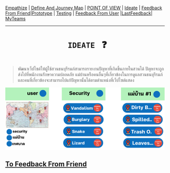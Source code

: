 [Empathize](https://github.com/LeoPonin/INT100-G2-02-2Na2Jai/blob/c8bd58e89e30c340625163b9c2ea6b4e0ba3f6ce/Design%20Thinking%20Project/empathize.md) | [Define And Journey Map](https://github.com/LeoPonin/INT100-G2-02-2Na2Jai/blob/main/Design%20Thinking%20Project/Define.md) | [POINT OF VIEW](https://github.com/LeoPonin/INT100-G2-02-2Na2Jai/blob/main/Design%20Thinking%20Project/POV.md) | [Ideate](https://github.com/LeoPonin/INT100-G2-02-2Na2Jai/blob/main/Design%20Thinking%20Project/Ideate.md) | [Feedback From Friend](https://github.com/LeoPonin/INT100-G2-02-2Na2Jai/blob/main/Design%20Thinking%20Project/Feedback%20form%20friend.md)|[Prototype](https://github.com/LeoPonin/INT100-G2-02-2Na2Jai/blob/main/Design%20Thinking%20Project/prototype.md) | [Testing](https://github.com/LeoPonin/INT100-G2-02-2Na2Jai/blob/main/Design%20Thinking%20Project/Testing.md) | [Feedback From User](https://github.com/LeoPonin/INT100-G2-02-2Na2Jai/blob/main/Design%20Thinking%20Project/Feedback%20from%20user.md) |[LastFeedback](https://github.com/LeoPonin/INT100-G2-02-2Na2Jai/blob/main/Design%20Thinking%20Project/Last%20feedback.md)| [MyTeams](https://github.com/LeoPonin/INT100-G2-02-2Na2Jai/blob/main/ourteam.md)


<hr>

# <h1 align = center> <code> IDEATE </code> :question: <h1>


>พัฒนาเว็ปไซต์ให้ผู้ใช้สวนธนบุรีรมภ์สามารถรายงานปัญหาที่เกิดขึ้นภายในสวนได้ ปัญหาจะถูกส่งไปที่พนักงานรักษาความปลอดภัย แม่บ้านหรือคนอื่นๆที่เกี่ยวข้องในการดูแลสวนธนบุรีรมภ์และคนที่เกี่ยวข้องจะสามารถไปแก้ปัญหานั้นได้ตามตำแหน่งที่เว็ปไซต์แสดง

<img src = "/image/Website_01.png" width = 1000px >  

[To Feedback From Friend](https://github.com/LeoPonin/INT100-G2-02-2Na2Jai/blob/main/Design%20Thinking%20Project/Feedback%20form%20friend.md)
------
